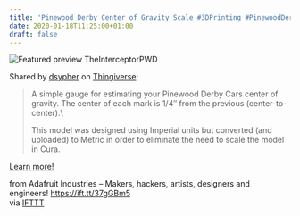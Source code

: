 ```yaml
---
title: 'Pinewood Derby Center of Gravity Scale #3DPrinting #PinewoodDerby'
date: 2020-01-18T11:25:00+01:00
draft: false
---
```


![Featured preview TheInterceptorPWD](https://cdn-blog.adafruit.com/uploads/2020/01/featured_preview_TheInterceptorPWD.jpg "featured_preview_TheInterceptorPWD.jpg")

Shared by [dsypher](https://www.thingiverse.com/dsypher) on [Thingiverse](https://www.thingiverse.com/thing:4108397):

> A simple gauge for estimating your Pinewood Derby Cars center of gravity. The center of each mark is 1/4″ from the previous (center-to-center).\\
> 
> This model was designed using Imperial units but converted (and uploaded) to Metric in order to eliminate the need to scale the model in Cura.

[Learn more!](https://www.thingiverse.com/thing:4108397)

  
  
from Adafruit Industries – Makers, hackers, artists, designers and engineers! https://ift.tt/37gGBm5  
via [IFTTT](https://ifttt.com/?ref=da&site=blogger)